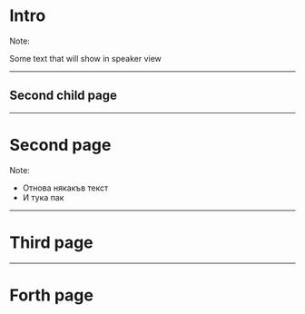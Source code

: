 # Intro

Note:

Some text that will show in speaker view


----

## Second child page


---

# Second page

Note:

* Отнова някакъв текст
* И тука пак

---

# Third page

---

# Forth page

